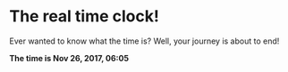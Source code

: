 # The real time clock!

Ever wanted to know what the time is? Well, your journey is about to end!

**The time is Nov 26, 2017, 06:05**